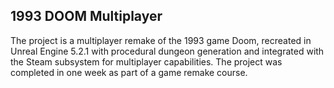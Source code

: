 ## 1993 DOOM Multiplayer

The project is a multiplayer remake of the 1993 game Doom, recreated in Unreal Engine 5.2.1 with procedural dungeon generation and integrated with the Steam subsystem for multiplayer capabilities. The project was completed in one week as part of a game remake course.
